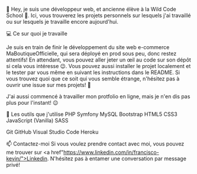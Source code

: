 👋 Hey, je suis une développeur web, et ancienne élève à la Wild Code School 🙂.
Ici, vous trouverez les projets personnels sur lesquels j'ai travaillé ou sur lesquels je travaille encore aujourd'hui.

💻 Ce sur quoi je travaille

Je suis en train de finir le développement du site web e-commerce MaBoutiqueOfficielle, qui sera déployé en prod sous peu, donc restez attentifs! En attendant, vous pouvez aller jeter un œil au code sur son dépôt si cela vous intéresse 😉. Vous pouvez aussi installer le projet localement et le tester par vous même en suivant les instructions dans le README.
Si vous trouvez quoi que ce soit qui vous semble étrange, n'hésitez pas à ouvrir une issue sur mes projets! 🙂

J'ai aussi commencé à travailler mon protfolio en ligne, mais je n'en dis pas plus pour l'instant! 😉

🧰 Les outils que j'utilise
PHP Symfony MySQL Bootstrap
HTML5 CSS3 JavaScript (Vanilla) SASS

Git GitHub Visual Studio Code Heroku

📫 Contactez-moi
Si vous voulez prendre contact avec moi, vous pouvez me trouver sur <a href"https://www.linkedin.com/in/francisco-kevin/">Linkedin</a>. N'hésitez pas à entamer une conversation par message privé!
